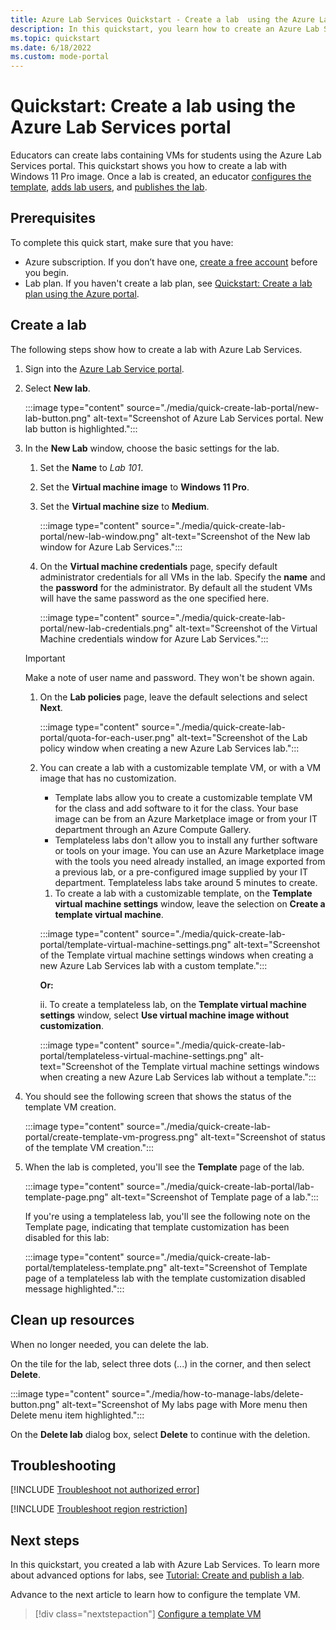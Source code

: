 ```yaml
---
title: Azure Lab Services Quickstart - Create a lab  using the Azure Lab Services labs.azure.com portal.
description: In this quickstart, you learn how to create an Azure Lab Services lab using the labs.azure.com portal.
ms.topic: quickstart
ms.date: 6/18/2022
ms.custom: mode-portal
---
```


# Quickstart: Create a lab using the Azure Lab Services portal

Educators can create labs containing VMs for students using the Azure Lab Services portal.  This quickstart shows you how to create a lab with Windows 11 Pro image.  Once a lab is created, an educator [configures the template](how-to-create-manage-template.md), [adds lab users](how-to-configure-student-usage.md#add-and-manage-lab-users), and [publishes the lab](tutorial-setup-lab.md#publish-a-lab).

## Prerequisites

To complete this quick start, make sure that you have:

- Azure subscription.  If you don’t have one, [create a free account](https://azure.microsoft.com/free/) before you begin.
- Lab plan.  If you haven't create a lab plan, see [Quickstart: Create a lab plan using the Azure portal](quick-create-lab-plan-portal.md).

## Create a lab

The following steps show how to create a lab with Azure Lab Services.

1. Sign into the [Azure Lab Service portal](https://labs.azure.com).
1. Select **New lab**.  

    :::image type="content" source="./media/quick-create-lab-portal/new-lab-button.png" alt-text="Screenshot of Azure Lab Services portal.  New lab button is highlighted.":::

1. In the **New Lab** window, choose the basic settings for the lab.
    1. Set the **Name** to *Lab 101*.
    1. Set the **Virtual machine image** to **Windows 11 Pro**.
    1. Set the **Virtual machine size** to **Medium**.

        :::image type="content" source="./media/quick-create-lab-portal/new-lab-window.png" alt-text="Screenshot of the New lab window for Azure Lab Services.":::

    1. On the **Virtual machine credentials** page, specify default administrator credentials for all VMs in the lab. Specify the **name** and the **password** for the administrator.  By default all the student VMs will have the same password as the one specified here.

        :::image type="content" source="./media/quick-create-lab-portal/new-lab-credentials.png" alt-text="Screenshot of the Virtual Machine credentials window for Azure Lab Services.":::

    > [!IMPORTANT]
    > Make a note of user name and password. They won't be shown again.

    1. On the **Lab policies** page, leave the default selections and select **Next**.

        :::image type="content" source="./media/quick-create-lab-portal/quota-for-each-user.png" alt-text="Screenshot of the Lab policy window when creating a new Azure Lab Services lab.":::

    1. You can create a lab with a customizable template VM, or with a VM image that has no customization. 
       - Template labs allow you to create a customizable template VM for the class and add software to it for the class. Your base image can be from an Azure Marketplace image or from your IT department through an Azure Compute Gallery. 
       - Templateless labs don't allow you to install any further software or tools on your image. You can use an Azure Marketplace image with the tools you need already installed, an image exported from a previous lab, or a pre-configured image supplied by your IT department. Templateless labs take around 5 minutes to create. </br>
       
        1. To create a lab with a customizable template, on the **Template virtual machine settings** window, leave the selection on **Create a template virtual machine**.

        :::image type="content" source="./media/quick-create-lab-portal/template-virtual-machine-settings.png" alt-text="Screenshot of the Template virtual machine settings windows when creating a new Azure Lab Services lab with a custom template.":::

       **Or:**

        ii. To create a templateless lab, on the **Template virtual machine settings** window, select **Use virtual machine image without customization**.

        :::image type="content" source="./media/quick-create-lab-portal/templateless-virtual-machine-settings.png" alt-text="Screenshot of the Template virtual machine settings windows when creating a new Azure Lab Services lab without a template."::: 


1. You should see the following screen that shows the status of the template VM creation.

    :::image type="content" source="./media/quick-create-lab-portal/create-template-vm-progress.png" alt-text="Screenshot of status of the template VM creation.":::

1. When the lab is completed, you'll see the **Template** page of the lab.

   :::image type="content" source="./media/quick-create-lab-portal/lab-template-page.png" alt-text="Screenshot of Template page of a lab.":::

   If you're using a templateless lab, you'll see the following note on the Template page, indicating that template customization has been disabled for this lab:

     :::image type="content" source="./media/quick-create-lab-portal/templateless-template.png" alt-text="Screenshot of Template page of a templateless lab with the template customization disabled message highlighted.":::

## Clean up resources

When no longer needed, you can delete the lab.  

On the tile for the lab, select three dots (...) in the corner, and then select **Delete**.

:::image type="content" source="./media/how-to-manage-labs/delete-button.png" alt-text="Screenshot of My labs page with More menu then Delete menu item highlighted.":::

On the **Delete lab** dialog box, select **Delete** to continue with the deletion.

## Troubleshooting

[!INCLUDE [Troubleshoot not authorized error](./includes/lab-services-troubleshoot-not-authorized.md)]

[!INCLUDE [Troubleshoot region restriction](./includes/lab-services-troubleshoot-region-restriction.md)]

## Next steps

In this quickstart, you created a lab with Azure Lab Services.  To learn more about advanced options for labs, see [Tutorial: Create and publish a lab](tutorial-setup-lab.md).

Advance to the next article to learn how to configure the template VM.

> [!div class="nextstepaction"]
> [Configure a template VM](how-to-create-manage-template.md)
